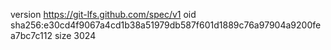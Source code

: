 version https://git-lfs.github.com/spec/v1
oid sha256:e30cd4f9067a4cd1b38a51979db587f601d1889c76a97904a9200fea7bc7c112
size 3024
